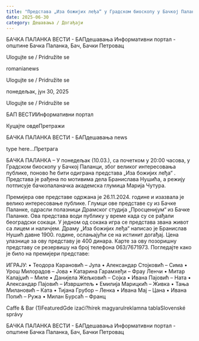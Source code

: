 ```yaml
---
title: "Представа „Иза божијих леђа“ у Градском биоскопу у Бачкој Паланци"
date: 2025-06-30
category: Дешавања / Догађаји
---
```


БАЧКА ПАЛАНКА ВЕСТИ - БАПдешавања Информативни портал - општине Бачка Паланка, Бач, Бачки Петровац

Ulogujte se / Pridružite se

romanianews

Ulogujte se / Pridružite se

понедељак, јун 30, 2025

Ulogujte se / Pridružite se

БАП ВЕСТИИнформативни портал

Куцајте овдеПретражи

БАЧКА ПАЛАНКА ВЕСТИ - БАПдешавања news

type here...Претрага

БАЧКА ПАЛАНКА – У понедељак (10.03.), са почетком у 20:00 часова, у Градском биоскопу у Бачкој Паланци, због великог интересовања публике, поново ће бити одиграна представа „Иза божијих леђа“ . Представа је рађена по мотивима дела Бранислава Нушића, а режију потписује бачкопаланачка академска глумица Марија Чутура.

Премијера ове представе одржана је 26.11.2024. године и изазвала је велико интересовање публике. Глумци ове представе су из Бачке Паланке, одрасли полазници Драмског студија „Просценијум“ из Бачке Паланке. Ова представа води публику у време када су се рађали београдски сокаци. У једном од сокака игра се представа звана живот са лицем и наличјем. Драму „Иза божијих леђа“ написао је Бранислав Нушић давне 1900. године, ослањајући се на истинит догађај.
Цена улазнице за ову представу је 400 динара. Карте за ову позоришну представу се резервишу на број телефона 063/7671973.
Погледајте како је било на премијери представе:

ИГРАЈУ:
• Теодора Карановић – Јула
• Александар Стојковић – Сима
• Урош Милорадов – Јова
• Катарина Гарамхеђи – Фрау Ленчи
• Митар Калајџић – Миле
• Данијела Жељковић – Сојка
• Ивана Пајовић – Ната
• Александар Пајовић – Извршитељ
• Емилија Марицкић – Живка
• Тања Милановић – Ката
• Тијана Грубор – Ленка
• Ивана Мај – Цана
• Ивана Попић – Ружа
• Милан Бурсаћ – Франц

Caffe & Bar (1)FeaturedGde izaći?hírek magyarulreklamna tablaSlovenské správy

БАЧКА ПАЛАНКА ВЕСТИ - БАПдешавања Информативни портал - општине Бачка Паланка, Бач, Бачки Петровац
